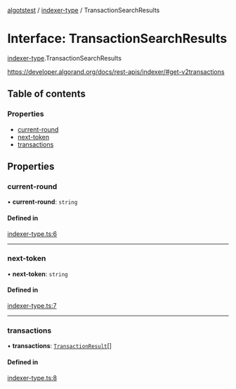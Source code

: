 [algotstest](../README.md) / [indexer-type](../modules/indexer_type.md) / TransactionSearchResults

# Interface: TransactionSearchResults

[indexer-type](../modules/indexer_type.md).TransactionSearchResults

https://developer.algorand.org/docs/rest-apis/indexer/#get-v2transactions

## Table of contents

### Properties

- [current-round](indexer_type.TransactionSearchResults.md#current-round)
- [next-token](indexer_type.TransactionSearchResults.md#next-token)
- [transactions](indexer_type.TransactionSearchResults.md#transactions)

## Properties

### current-round

• **current-round**: `string`

#### Defined in

[indexer-type.ts:6](https://github.com/algorandfoundation/algokit-utils-ts/blob/b75e3eb/src/indexer-type.ts#L6)

___

### next-token

• **next-token**: `string`

#### Defined in

[indexer-type.ts:7](https://github.com/algorandfoundation/algokit-utils-ts/blob/b75e3eb/src/indexer-type.ts#L7)

___

### transactions

• **transactions**: [`TransactionResult`](indexer_type.TransactionResult.md)[]

#### Defined in

[indexer-type.ts:8](https://github.com/algorandfoundation/algokit-utils-ts/blob/b75e3eb/src/indexer-type.ts#L8)
